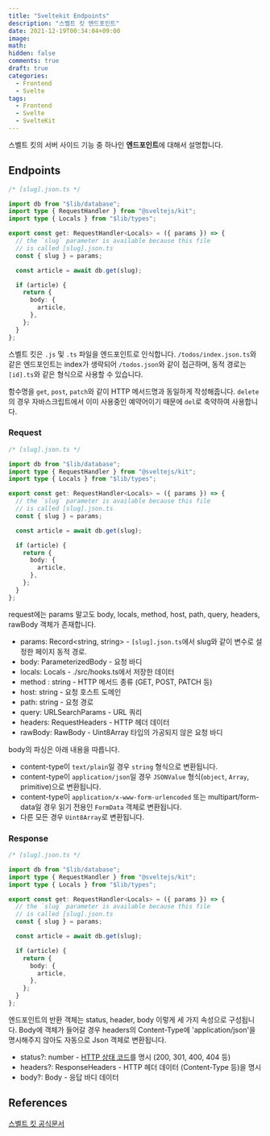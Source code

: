 ```yaml
---
title: "Sveltekit Endpoints"
description: "스벨트 킷 엔드포인트"
date: 2021-12-19T00:34:04+09:00
image:
math:
hidden: false
comments: true
draft: true
categories:
  - Frontend
  - Svelte
tags:
  - Frontend
  - Svelte
  - SvelteKit
---
```


스벨트 킷의 서버 사이드 기능 중 하나인 **엔드포인트**에 대해서 설명합니다.

## Endpoints

```ts
/* [slug].json.ts */

import db from "$lib/database";
import type { RequestHandler } from "@sveltejs/kit";
import type { Locals } from "$lib/types";

export const get: RequestHandler<Locals> = ({ params }) => {
  // the `slug` parameter is available because this file
  // is called [slug].json.ts
  const { slug } = params;

  const article = await db.get(slug);

  if (article) {
    return {
      body: {
        article,
      },
    };
  }
};
```

스벨트 킷은 `.js` 및 `.ts` 파일을 엔드포인트로 인식합니다. `/todos/index.json.ts`와 같은 엔드포인트는 index가 생략되어 `/todos.json`와 같이 접근하며, 동적 경로는 `[id].ts`와 같은 형식으로 사용할 수 있습니다.

함수명을 `get`, `post`, `patch`와 같이 HTTP 메서드명과 동일하게 작성해줍니다. `delete`의 경우 자바스크립트에서 이미 사용중인 예약어이기 때문에 `del`로 축약하여 사용합니다.

### Request

```ts {hl_lines=[7]}
/* [slug].json.ts */

import db from "$lib/database";
import type { RequestHandler } from "@sveltejs/kit";
import type { Locals } from "$lib/types";

export const get: RequestHandler<Locals> = ({ params }) => {
  // the `slug` parameter is available because this file
  // is called [slug].json.ts
  const { slug } = params;

  const article = await db.get(slug);

  if (article) {
    return {
      body: {
        article,
      },
    };
  }
};
```

request에는 params 말고도 body, locals, method, host, path, query, headers, rawBody 객체가 존재합니다.

- params: Record<string, string> - `[slug].json.ts`에서 slug와 같이 변수로 설정한 페이지 동적 경로.
- body: ParameterizedBody<Body> - 요청 바디
- locals: Locals - ./src/hooks.ts에서 저장한 데이터
- method : string - HTTP 메서드 종류 (GET, POST, PATCH 등)
- host: string - 요청 호스트 도메인
- path: string - 요청 경로
- query: URLSearchParams - URL 쿼리
- headers: RequestHeaders - HTTP 헤더 데이터
- rawBody: RawBody - Uint8Array 타입의 가공되지 않은 요청 바디

body의 파싱은 아래 내용을 따릅니다.

- content-type이 `text/plain`일 경우 `string` 형식으로 변환됩니다.
- content-type이 `application/json`일 경우 `JSONValue` 형식(`object`, `Array`, primitive)으로 변환됩니다.
- content-type이 `application/x-www-form-urlencoded` 또는 multipart/form-data일 경우 읽기 전용인 `FormData` 객체로 변환됩니다.
- 다른 모든 경우 `Uint8Array`로 변환됩니다.

### Response

```ts {hl_lines=["15-19"]}
/* [slug].json.ts */

import db from "$lib/database";
import type { RequestHandler } from "@sveltejs/kit";
import type { Locals } from "$lib/types";

export const get: RequestHandler<Locals> = ({ params }) => {
  // the `slug` parameter is available because this file
  // is called [slug].json.ts
  const { slug } = params;

  const article = await db.get(slug);

  if (article) {
    return {
      body: {
        article,
      },
    };
  }
};
```

엔드포인트의 반환 객체는 status, header, body 이렇게 세 가지 속성으로 구성됩니다. Body에 객체가 들어갈 경우 headers의 Content-Type에 'application/json'을 명시해주지 않아도 자동으로 Json 객체로 변환됩니다.

- status?: number - [HTTP 상태 코드](https://ko.wikipedia.org/wiki/HTTP_%EC%83%81%ED%83%9C_%EC%BD%94%EB%93%9C)를 명시 (200, 301, 400, 404 등)
- headers?: ResponseHeaders - HTTP 헤더 데이터 (Content-Type 등)을 명시
- body?: Body - 응답 바디 데이터

## References

[스벨트 킷 공식문서](https://kit.svelte.dev/docs)

